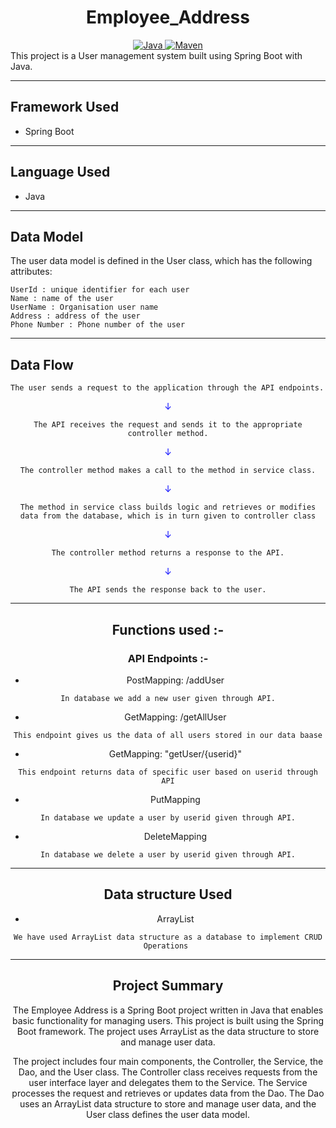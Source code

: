 <center>
<h1> Employee_Address </h1>
</center>
<center>
<a href="Java url">
    <img alt="Java" src="https://img.shields.io/badge/Java->=8-darkblue.svg" />
</a>
<a href="Maven url" >
    <img alt="Maven" src="https://img.shields.io/badge/maven-3.0.5-brightgreen.svg" />
</a>
</center>
This project is a User management system built using Spring Boot with Java.

---

## Framework Used
* Spring Boot

---

## Language Used
* Java

---

## Data Model

The user data model is defined in the User class, which has the following attributes:
```
UserId : unique identifier for each user
Name : name of the user
UserName : Organisation user name
Address : address of the user
Phone Number : Phone number of the user
```

---

## Data Flow

```
The user sends a request to the application through the API endpoints.
```
<center>
<font color="blue">
&#8595;</font>
<center>

```
The API receives the request and sends it to the appropriate controller method.
```
<center>
<font color="blue">
&#8595;</font>
<center>

```
The controller method makes a call to the method in service class.
```
<center>
<font color="blue">
&#8595;</font>
<center>

```
The method in service class builds logic and retrieves or modifies data from the database, which is in turn given to controller class
```

<center>
<font color="blue">
&#8595;</font>
<center>

```
The controller method returns a response to the API.
```
<center>
<font color="blue">
&#8595;</font>
<center>

```
The API sends the response back to the user.
```

---

## Functions used :-

### API Endpoints :-


* PostMapping: /addUser
```
In database we add a new user given through API.
```

* GetMapping: /getAllUser
```
This endpoint gives us the data of all users stored in our data baase
```

* GetMapping: "getUser/{userid}"
```
This endpoint returns data of specific user based on userid through API
```

* PutMapping
```
In database we update a user by userid given through API.
```

* DeleteMapping
```
In database we delete a user by userid given through API.
```

---

## Data structure Used
* ArrayList
```
We have used ArrayList data structure as a database to implement CRUD Operations 
```
---

## Project Summary

The Employee Address is a Spring Boot project written in Java that enables basic functionality for managing users. This project is built using the Spring Boot framework. The project uses ArrayList as the data structure to store and manage user data.

The project includes four main components, the Controller, the Service, the Dao, and the User class. The Controller class receives requests from the user interface layer and delegates them to the Service. The Service processes the request and retrieves or updates data from the Dao. The Dao uses an ArrayList data structure to store and manage user data, and the User class defines the user data model.
